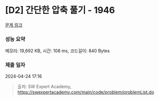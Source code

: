 # [D2] 간단한 압축 풀기 - 1946 

[문제 링크](https://swexpertacademy.com/main/code/problem/problemDetail.do?contestProbId=AV5PmkDKAOMDFAUq) 

### 성능 요약

메모리: 19,692 KB, 시간: 108 ms, 코드길이: 840 Bytes

### 제출 일자

2024-04-24 17:16



> 출처: SW Expert Academy, https://swexpertacademy.com/main/code/problem/problemList.do